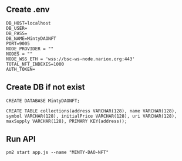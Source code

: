 ## Create .env
```
DB_HOST=localhost
DB_USER=
DB_PASS=
DB_NAME=MintyDAONFT
PORT=9005
NODE_PROVIDER = ""
NODES = ""
NODE_WSS_ETH = 'wss://bsc-ws-node.nariox.org:443'
TOTAL_NFT_INDEXES=1000
AUTH_TOKEN=
```

## Create DB if not exist
```
CREATE DATABASE MintyDAONFT;

CREATE TABLE collections(address VARCHAR(128), name VARCHAR(128), symbol VARCHAR(128), initialPrice VARCHAR(128), uri VARCHAR(128), maxSupply VARCHAR(128), PRIMARY KEY(address));
```

## Run API
```
pm2 start app.js --name "MINTY-DAO-NFT"
```

